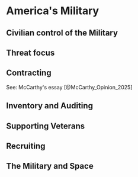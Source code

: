 # America's Military

## Civilian control of the Military

## Threat focus

## Contracting

See: McCarthy's essay [@McCarthy_Opinion_2025]

## Inventory and Auditing

## Supporting Veterans

## Recruiting

## The Military and Space



